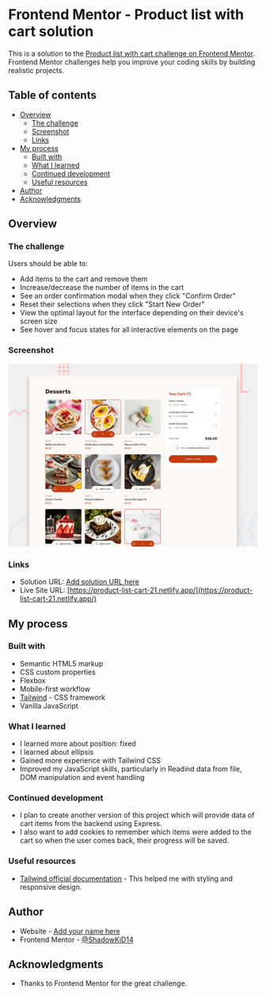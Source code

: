 # Frontend Mentor - Product list with cart solution

This is a solution to the [Product list with cart challenge on Frontend Mentor](https://www.frontendmentor.io/challenges/product-list-with-cart-5MmqLVAp_d). Frontend Mentor challenges help you improve your coding skills by building realistic projects. 

## Table of contents

- [Overview](#overview)
  - [The challenge](#the-challenge)
  - [Screenshot](#screenshot)
  - [Links](#links)
- [My process](#my-process)
  - [Built with](#built-with)
  - [What I learned](#what-i-learned)
  - [Continued development](#continued-development)
  - [Useful resources](#useful-resources)
- [Author](#author)
- [Acknowledgments](#acknowledgments)


## Overview

### The challenge

Users should be able to:

- Add items to the cart and remove them
- Increase/decrease the number of items in the cart
- See an order confirmation modal when they click "Confirm Order"
- Reset their selections when they click "Start New Order"
- View the optimal layout for the interface depending on their device's screen size
- See hover and focus states for all interactive elements on the page

### Screenshot

![Design preview for the Product list with cart coding challenge](./preview.jpg)


### Links

- Solution URL: [Add solution URL here](https://your-solution-url.com)
- Live Site URL: [https://product-list-cart-21.netlify.app/](https://product-list-cart-21.netlify.app/)

## My process

### Built with

- Semantic HTML5 markup
- CSS custom properties
- Flexbox
- Mobile-first workflow
- [Tailwind](ilwindcss.com) - CSS framework
- Vanilla JavaScript

### What I learned
- I learned more about position: fixed
- I learned about ellipsis
- Gained more experience with Tailwind CSS
- Improved my JavaScript skills, particularly in Readind data from file, DOM manipulation and event handling

### Continued development
- I plan to create another version of this project which will provide data of cart items from the backend using Express.
- I also want to add cookies to remember which items were added to the cart so when the user comes back, their progress will be saved.

### Useful resources

- [Tailwind official documentation](https://tailwindcss.com/docs) - This helped me with styling and responsive design.

## Author

- Website - [Add your name here](https://www.your-site.com)
- Frontend Mentor - [@ShadowKiD14](https://www.frontendmentor.io/profile/ShadowKiD14)


## Acknowledgments

- Thanks to Frontend Mentor for the great challenge.